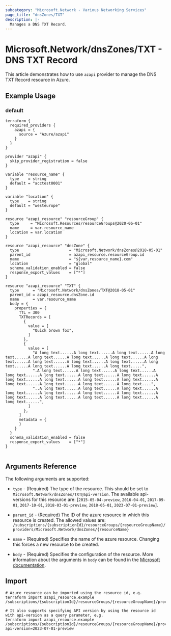 ```yaml
---
subcategory: "Microsoft.Network - Various Networking Services"
page_title: "dnsZones/TXT"
description: |-
  Manages a DNS TXT Record.
---
```


# Microsoft.Network/dnsZones/TXT - DNS TXT Record

This article demonstrates how to use `azapi` provider to manage the DNS TXT Record resource in Azure.

## Example Usage

### default

```hcl
terraform {
  required_providers {
    azapi = {
      source = "Azure/azapi"
    }
  }
}

provider "azapi" {
  skip_provider_registration = false
}

variable "resource_name" {
  type    = string
  default = "acctest0001"
}

variable "location" {
  type    = string
  default = "westeurope"
}

resource "azapi_resource" "resourceGroup" {
  type     = "Microsoft.Resources/resourceGroups@2020-06-01"
  name     = var.resource_name
  location = var.location
}

resource "azapi_resource" "dnsZone" {
  type                      = "Microsoft.Network/dnsZones@2018-05-01"
  parent_id                 = azapi_resource.resourceGroup.id
  name                      = "${var.resource_name}.com"
  location                  = "global"
  schema_validation_enabled = false
  response_export_values    = ["*"]
}

resource "azapi_resource" "TXT" {
  type      = "Microsoft.Network/dnsZones/TXT@2018-05-01"
  parent_id = azapi_resource.dnsZone.id
  name      = var.resource_name
  body = {
    properties = {
      TTL = 300
      TXTRecords = [
        {
          value = [
            "Quick brown fox",
          ]
        },
        {
          value = [
            "A long text......A long text......A long text......A long text......A long text......A long text......A long text......A long text......A long text......A long text......A long text......A long text......A long text......A long text......A long text.....",
            ".A long text......A long text......A long text......A long text......A long text......A long text......A long text......A long text......A long text......A long text......A long text......A long text......A long text......A long text......A long text....",
            "..A long text......A long text......A long text......A long text......A long text......A long text......A long text......A long text......A long text......A long text......A long text......A long text......",
          ]
        },
      ]
      metadata = {
      }
    }
  }
  schema_validation_enabled = false
  response_export_values    = ["*"]
}


```



## Arguments Reference

The following arguments are supported:

* `type` - (Required) The type of the resource. This should be set to `Microsoft.Network/dnsZones/TXT@api-version`. The available api-versions for this resource are: [`2015-05-04-preview`, `2016-04-01`, `2017-09-01`, `2017-10-01`, `2018-03-01-preview`, `2018-05-01`, `2023-07-01-preview`].

* `parent_id` - (Required) The ID of the azure resource in which this resource is created. The allowed values are:  
  `/subscriptions/{subscriptionId}/resourceGroups/{resourceGroupName}/providers/Microsoft.Network/dnsZones/{resourceName}`

* `name` - (Required) Specifies the name of the azure resource. Changing this forces a new resource to be created.

* `body` - (Required) Specifies the configuration of the resource. More information about the arguments in `body` can be found in the [Microsoft documentation](https://learn.microsoft.com/en-us/azure/templates/Microsoft.Network/dnsZones/TXT?pivots=deployment-language-terraform).

## Import

 ```shell
 # Azure resource can be imported using the resource id, e.g.
 terraform import azapi_resource.example /subscriptions/{subscriptionId}/resourceGroups/{resourceGroupName}/providers/Microsoft.Network/dnsZones/{resourceName}/TXT/{resourceName}
 
 # It also supports specifying API version by using the resource id with api-version as a query parameter, e.g.
 terraform import azapi_resource.example /subscriptions/{subscriptionId}/resourceGroups/{resourceGroupName}/providers/Microsoft.Network/dnsZones/{resourceName}/TXT/{resourceName}?api-version=2023-07-01-preview
 ```
